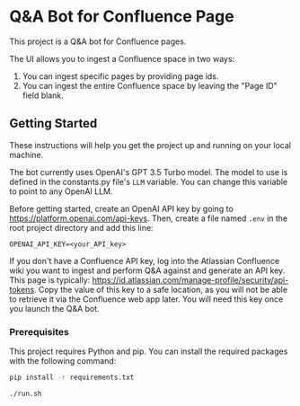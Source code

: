 # Q&A Bot for Confluence Page

This project is a Q&A bot for Confluence pages.

The UI allows you to ingest a Confluence space in two ways:

1. You can ingest specific pages by providing page ids.
2. You can ingest the entire Confluence space by leaving the "Page ID" field blank.

## Getting Started

These instructions will help you get the project up and running on your local machine.

The bot currently uses OpenAI's GPT 3.5 Turbo model. The model to use is defined in the constants.py file's ```LLM``` variable. You can change this variable to point to any OpenAI LLM.

Before getting started, create an OpenAI API key by going to https://platform.openai.com/api-keys. Then, create a file named ```.env``` in the root project directory and add this line:

```
OPENAI_API_KEY=<your_API_key>
```

If you don't have a Confluence API key, log into the Atlassian Confluence wiki you want to ingest and perform Q&A against and generate an API key. This page is typically: https://id.atlassian.com/manage-profile/security/api-tokens. Copy the value of this key to a safe location, as you will not be able to retrieve it via the Confluence web app later. You will need this key once you launch the Q&A bot.

### Prerequisites

This project requires Python and pip. You can install the required packages with the following command:

```sh
pip install -r requirements.txt

./run.sh
```

